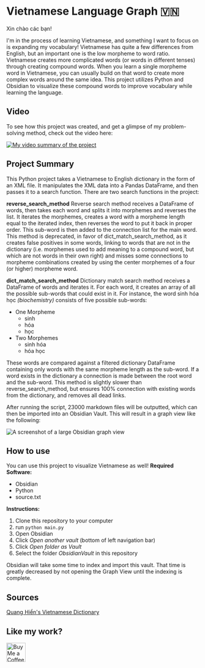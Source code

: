 # Vietnamese Language Graph 🇻🇳

Xin chào các bạn!

I'm in the process of learning Vietnamese, and something I want to focus on is expanding my vocabulary! Vietnamese has quite a few differences from English, but an important one is the low morpheme to word ratio. Vietnamese creates more complicated words (or words in different tenses) through creating compound words. 
When you learn a single morpheme word in Vietnamese, you can usually build on that word to create more complex words around the same idea. 
This project utilizes Python and Obsidian to visualize these compound words to improve vocabulary while learning the language.

## Video
To see how this project was created, and get a glimpse of my problem-solving method, check out the video here:

[![My video summary of the project](https://img.youtube.com/vi/VIDEO_ID_TO_COME/0.jpg)](https://www.youtube.com/watch?v=VIDEO_ID_TO_COME)

## Project Summary

This Python project takes a Vietnamese to English dictionary in the form of an XML file. It manipulates the XML data into a Pandas DataFrame, and then passes it to a search function. There are two search functions in the project:

**reverse_search_method**
Reverse search method receives a DataFrame of words, then takes each word and splits it into morphemes and reverses the list. It iterates the morphemes, creates a word with a morpheme length equal to the iterated index, then reverses the word to put it back in proper order. This sub-word is then added to the connection list for the main word.
This method is deprecated, in favor of dict_match_search_method, as it creates false positives in some words, linking to words that are not in the dictionary (i.e. morphemes used to add meaning to a compound word, but which are not words in their own right) and misses some connections to morpheme combinations created by using the center morphemes of a four (or higher) morpheme word.

**dict_match_search_method**
Dictionary match search method receives a DataFrame of words and iterates it. For each word, it creates an array of all the possible sub-words that could exist in it. For instance, the word sinh hóa học *(biochemistry)* consists of five possible sub-words:
* One Morpheme
    * sinh
    * hóa
    * học
* Two Morphemes
    * sinh hóa
    * hóa học

These words are compared against a filtered dictionary DataFrame containing only words with the same morpheme length as the sub-word. If a word exists in the dictionary a connection is made between the root word and the sub-word.
This method is slightly slower than reverse_search_method, but ensures 100% connection with existing words from the dictionary, and removes all dead links.

After running the script, 23000 markdown files will be outputted, which can then be imported into an Obsidian Vault. This will result in a graph view like the following:

![A screenshot of a large Obsidian graph view](IMG-URL-TO-COME)

##  How to use

You can use this project to visualize Vietnamese as well!
**Required Software:**
* Obsidian
* Python
* source.txt

**Instructions:**
1. Clone this repository to your computer
2. run ```python main.py```
3. Open Obsidian
4. Click *Open another vault* (bottom of left navigation bar)
5. Click *Open folder as Vault*
6. Select the folder *ObsidianVault* in this repository

Obsidian will take some time to index and import this vault. That time is greatly decreased by not opening the Graph View until the indexing is complete.

## Sources

[Quang Hiển's Vietnamese Dictionary](https://github.com/HyrniT/vietnamese-english-dictionary)


## Like my work? 
[<img 
    height='50' 
    style='border:0px;height:50px;' 
    src='https://storage.ko-fi.com/cdn/kofi5.png?v=3' 
    border='0' 
    alt='Buy Me a Coffee at ko-fi.com' />](https://ko-fi.com/davidasix)
